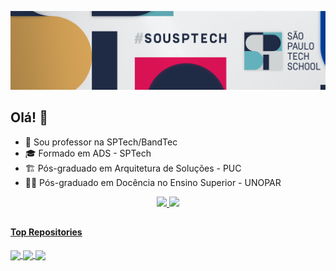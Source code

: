 [![Header](https://github.com/MatheusFerreiraMatos/MatheusFerreiraMatos/blob/main/capa.png "Header")](https://www.linkedin.com/in/matheus-matos-0644bb224/)

## Olá! 👋

- 💼 Sou professor na SPTech/BandTec
- 🎓 Formado em ADS - SPTech
- 🏗️ Pós-graduado em Arquitetura de Soluções - PUC
- 👨‍🏫 Pós-graduado em Docência no Ensino Superior - UNOPAR

<div align="center">
  <a href="https://github.com/MatheusFerreiraMatos">
  <img height="150em" src="https://github-readme-stats.vercel.app/api?username=MatheusFerreiraMatos&show_icons=true&theme=dark&include_all_commits=true&count_private=true"/>
    <img height="150em" src="https://github-readme-stats.vercel.app/api/top-langs/?username=MatheusFerreiraMatos&layout=compact&langs_count=7&theme=dark"/>  
</div>

##

#### Top Repositories

<a href="https://github.com/BandTec/BobIA">
  <img align="center" src="https://github-readme-stats.vercel.app/api/pin/?username=BandTec&repo=BobIA&theme=buefy" style="width: 400px; height: auto;" />
</a>
<a href="https://github.com/BandTec/web-data-viz.git">
  <img align="center" src="https://github-readme-stats.vercel.app/api/pin/?username=BandTec&repo=web-data-viz&theme=buefy" style="width: 400px; height: auto;" />
</a>
<a href="https://github.com/BandTec/dat-acqu-ino.git">
  <img align="center" src="https://github-readme-stats.vercel.app/api/pin/?username=BandTec&repo=dat-acqu-ino&theme=buefy" style="width: 400px; height: auto;" />
</a>


<!--
<div align="center"> 
   <a href="https://www.linkedin.com/in/matheus-ferreira-matos-0644bb224/" target="_blank"><img src="https://img.shields.io/badge/-LinkedIn-%230077B5?style=for-the-badge&logo=linkedin&logoColor=white" target="_blank"></a> 
  <a href="https://www.instagram.com/matheusfmattos22/" target="_blank"><img src="https://img.shields.io/badge/-Instagram-%23E4405F?style=for-the-badge&logo=instagram&logoColor=white" target="_blank"></a>
  <a href = "matheus.matos2002@outlook.com"><img src="https://img.shields.io/badge/Microsoft_Outlook-0078D4?style=for-the-badge&logo=microsoft-outlook&logoColor=white" target="_blank"></a> 
  
  ![Snake animation](https://github.com/MatheusFerreiraMatos/MatheusFerreiraMatos/blob/output/github-contribution-grid-snake.svg)
</div>
-->
